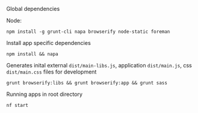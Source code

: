 Global dependencies 

  Node: 

    npm install -g grunt-cli napa browserify node-static foreman



Install app specific dependencies

    npm install && napa


Generates inital external `dist/main-libs.js`, application `dist/main.js`, css `dist/main.css` files for development
    
    grunt browserify:libs && grunt browserify:app && grunt sass


Running apps in root directory

    nf start
  
